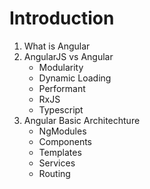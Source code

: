 # Introduction

1. What is Angular
2. AngularJS vs Angular
    * Modularity
    * Dynamic Loading
    * Performant
    * RxJS
    * Typescript
3. Angular Basic Architechture
    * NgModules
    * Components
    * Templates
    * Services
    * Routing
